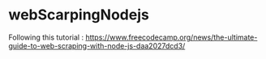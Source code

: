 # webScarpingNodejs

Following this tutorial : https://www.freecodecamp.org/news/the-ultimate-guide-to-web-scraping-with-node-js-daa2027dcd3/
